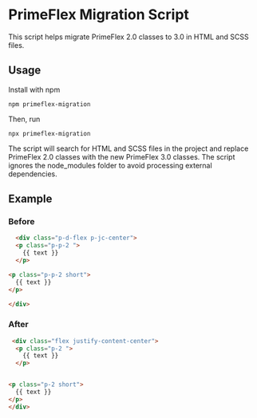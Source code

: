 # PrimeFlex Migration Script

This script helps migrate PrimeFlex 2.0 classes to 3.0 in HTML and SCSS files.



## Usage
Install with npm



    npm primeflex-migration  



Then, run 



    npx primeflex-migration  



The script will search for HTML and SCSS files in the project and replace PrimeFlex 2.0 classes with the new PrimeFlex 3.0 classes. The script ignores the node_modules folder to avoid processing external dependencies.



## Example

### Before

```html
  <div class="p-d-flex p-jc-center">
  <p class="p-p-2 ">
    {{ text }}
  </p>

<p class="p-p-2 short">
  {{ text }}
</p>

</div>
```

### After

```html
 <div class="flex justify-content-center">
  <p class="p-2 ">
    {{ text }}
  </p>


<p class="p-2 short">
  {{ text }}
</p>
</div>
```
